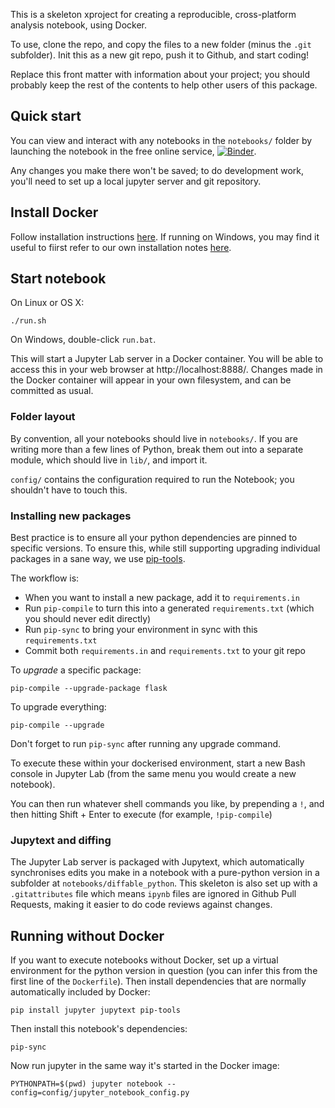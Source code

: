 This is a skeleton xproject for creating a reproducible, cross-platform
analysis notebook, using Docker.

To use, clone the repo, and copy the files to a new folder (minus the
`.git` subfolder).  Init this as a new git repo, push it to Github,
and start coding!

Replace this front matter with information about your project; you
should probably keep the rest of the contents to help other users of
this package.


## Quick start

You can view and interact with any notebooks in the `notebooks/`
folder by launching the notebook in the free online service,
[![Binder](https://mybinder.org/badge_logo.svg)](https://mybinder.org/v2/gh/ebmdatalab/custom-docker/master).

Any changes you make there won't be saved; to do development work,
you'll need to set up a local jupyter server and git repository.

## Install Docker

Follow installation instructions
[here](https://docs.docker.com/install/). If running on Windows, you
may find it useful to fiirst refer to our own installation notes
[here](https://github.com/ebmdatalab/custom-docker/issues/4).

## Start notebook

On Linux or OS X:

    ./run.sh

On Windows, double-click `run.bat`.

This will start a Jupyter Lab server in a Docker container. You will
be able to access this in your web browser at http://localhost:8888/.
Changes made in the Docker container will appear in your own
filesystem, and can be committed as usual.

### Folder layout

By convention, all your notebooks should live in `notebooks/`.  If you
are writing more than a few lines of Python, break them out into a
separate module, which should live in `lib/`, and import it.

`config/` contains the configuration required to run the Notebook; you
shouldn't have to touch this.

### Installing new packages

Best practice is to ensure all your python dependencies are pinned to
specific versions. To ensure this, while still supporting upgrading
individual packages in a sane way, we use
[pip-tools](https://github.com/jazzband/pip-tools).

The workflow is:

* When you want to install a new package, add it to `requirements.in`
* Run `pip-compile` to turn this into a generated `requirements.txt` (which you should never edit directly)
* Run `pip-sync` to bring your environment in sync with this `requirements.txt`
* Commit both `requirements.in` and `requirements.txt` to your git repo

To *upgrade* a specific package:

    pip-compile --upgrade-package flask

To upgrade everything:

    pip-compile --upgrade

Don't forget to run `pip-sync` after running any upgrade command.

To execute these within your dockerised environment, start a new Bash
console in Jupyter Lab (from the same menu you would create a new
notebook).

You can then run whatever shell commands you like, by prepending a
`!`, and then hitting Shift + Enter to execute (for example,
`!pip-compile`)

### Jupytext and diffing

The Jupyter Lab server is packaged with Jupytext, which automatically
synchronises edits you make in a notebook with a pure-python version
in a subfolder at `notebooks/diffable_python`. This skeleton is also
set up with a `.gitattributes` file which means `ipynb` files are
ignored in Github Pull Requests, making it easier to do code reviews
against changes.


## Running without Docker

If you want to execute notebooks without Docker, set up a virtual
environment for the python version in question (you can infer this
from the first line of the `Dockerfile`).  Then install dependencies
that are normally automatically included by Docker:

    pip install jupyter jupytext pip-tools

Then install this notebook's dependencies:

    pip-sync

Now run jupyter in the same way it's started in the Docker image:

    PYTHONPATH=$(pwd) jupyter notebook --config=config/jupyter_notebook_config.py
